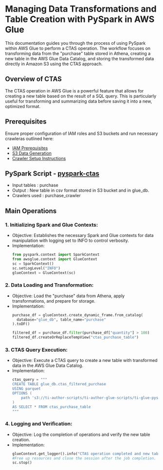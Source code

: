 # Managing Data Transformations and Table Creation with PySpark in AWS Glue

This documentation guides you through the process of using PySpark within AWS Glue to perform a CTAS operation. The workflow focuses on transforming data from the "purchase" table stored in Athena, creating a new table in the AWS Glue Data Catalog, and storing the transformed data directly in Amazon S3 using the CTAS approach.

## Overview of CTAS
The CTAS operation in AWS Glue is a powerful feature that allows for creating a new table based on the result of a SQL query. This is particularly useful for transforming and summarizing data before saving it into a new, optimized format.

## Prerequisites

Ensure proper configuration of IAM roles and S3 buckets and run necessary crawleras outlined here:
* [IAM Prerequisites](IAM-prerequisites.md)
* [S3 Data Generation](s3-data-generation.md)
* [Crawler Setup Instructions](set-up-instructions.md)
  
##  PySpark Script - [pyspark-ctas](../glue-code/ti-pyspark-ctas.py)
- Input tables          : purchase
- Output                : New table in csv format stored in S3 bucket and in glue_db.
- Crawlers used         : purchase_crawler


## Main Operations
### 1. Initializing Spark and Glue Contexts:
* Objective: Establishes the necessary Spark and Glue contexts for data manipulation with logging set to INFO to control verbosity.
* Implementation:
  ```python
  from pyspark.context import SparkContext
  from awsglue.context import GlueContext
  sc = SparkContext()
  sc.setLogLevel("INFO")
  glueContext = GlueContext(sc)
  ```
### 2. Data Loading and Transformation:
* Objective: Load the "purchase" data from Athena, apply transformations, and prepare for storage.
* Implementation:
  ```python
  purchase_df = glueContext.create_dynamic_frame.from_catalog(
    database="glue_db", table_name="purchase"
  ).toDF()
  
  filtered_df = purchase_df.filter(purchase_df["quantity"] > 100)
  filtered_df.createOrReplaceTempView("ctas_purchase_table")
  ```

### 3. CTAS Query Execution:
* Objective: Execute a CTAS query to create a new table with transformed data in the AWS Glue Data Catalog.
* Implementation:
  ```python
  ctas_query = """
  CREATE TABLE glue_db.ctas_filtered_purchase
  USING parquet
  OPTIONS (
      path 's3://ti-author-scripts/ti-author-glue-scripts/ti-glue-pyspark-scripts-outputs/ti-pyspark-ctas-outputs/'
  )
  AS SELECT * FROM ctas_purchase_table
  """
  ```
### 4. Logging and Verification:
* Objective: Log the completion of operations and verify the new table creation.
* Implementation:
  ```python
  glueContext.get_logger().info("CTAS operation completed and new table 'ctas_filtered_purchase' created in the Glue Data Catalog.")
  #Free up resources and close the session after the job completion.
  sc.stop()
  ```


